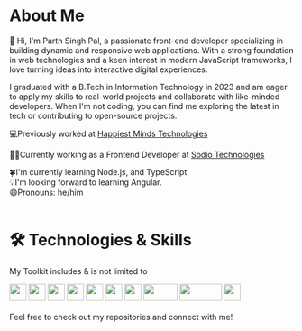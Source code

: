 # About Me

👋 Hi, I'm Parth Singh Pal, a passionate front-end developer specializing in building dynamic and responsive web applications. With a strong foundation in web technologies and a keen interest in modern JavaScript frameworks, I love turning ideas into interactive digital experiences.

I graduated with a B.Tech in Information Technology in 2023 and am eager to apply my skills to real-world projects and collaborate with like-minded developers. When I'm not coding, you can find me exploring the latest in tech or contributing to open-source projects.

💻Previously worked at [Happiest Minds Technologies](https://www.happiestminds.com/)

👨‍💻Currently working as a Frontend Developer at [Sodio Technologies](https://sodio.tech/)

<div>🍀I'm currently learning Node.js, and TypeScript</div>
<div>💡I'm looking forward to learning Angular.</div>
<div>😄Pronouns: he/him</div>
<br/>

# 🛠️ Technologies & Skills

<p>My Toolkit includes & is not limited to</p>

<div>
<img height="30" width="30" style='object-fit:contain' src="https://icon2.cleanpng.com/20180320/vgw/kisspng-angle-area-text-brand-other-html-5-5ab0c0871919f5.4460693115215330631028.jpg">
<img height="30" width="30" style='object-fit:contain' src="https://banner2.cleanpng.com/20180402/csq/kisspng-css3-cascading-style-sheets-computer-icons-html-emblem-5ac245f0d27847.8044648115226813288621.jpg">
<img height="30" width="30" style='object-fit:contain' src="https://encrypted-tbn0.gstatic.com/images?q=tbn:ANd9GcQPHQUeabRDH5SBUWiPBKck3K6EYOKk0cxivw&s">
<img height="30" width="30" style='object-fit:contain' src="https://w7.pngwing.com/pngs/79/518/png-transparent-js-react-js-logo-react-react-native-logos-icon-thumbnail.png">
<img height="30" width="30" style='object-fit:contain' src="https://encrypted-tbn0.gstatic.com/images?q=tbn:ANd9GcQPADMLLAyozV3yHDW7-OJiDTrJp1Et4r8DwQ&s">
<img height="30" width="30" style='object-fit:contain' src="https://encrypted-tbn0.gstatic.com/images?q=tbn:ANd9GcT1-ApLTW8KfU-1uu7jO4SRskzi7bbQie6eMQ&s">
<img height="30" width="30" style='object-fit:contain' src="https://cdn.iconscout.com/icon/free/png-256/free-typescript-1174965.png">
<img height="30" width="60" style='object-fit:contain' src="https://encrypted-tbn0.gstatic.com/images?q=tbn:ANd9GcSHzhiBCKHo7mIImBkNqbVA7jAizJ4-sXxdxA&s">
<img height="30" width="75" style='object-fit:contain' src="https://imgs.search.brave.com/X7SlPQYrHWYpNnr_AFBsU5krfUmTVSZ1wPf_uLbAQHw/rs:fit:860:0:0:0/g:ce/aHR0cHM6Ly9wbHVz/cG5nLmNvbS9pbWct/cG5nL2xvZ28tbW9u/Z29kYi1wbmctc3Rh/bmRhcmQtbG9nby00/MTY3LmpwZw">
<img height="30" width="30" style='object-fit:contain' src="https://upload.wikimedia.org/wikipedia/commons/3/32/C%2B%2B_logo.png">
</div>
<br/>
Feel free to check out my repositories and connect with me!
